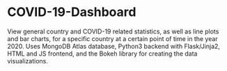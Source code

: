 # COVID-19-Dashboard
View general country and COVID-19 related statistics, as well as line plots and bar charts, for a specific country at a certain point of time in the year 2020. Uses MongoDB Atlas database, Python3 backend with Flask/Jinja2, HTML and JS frontend, and the Bokeh library for creating the data visualizations.
